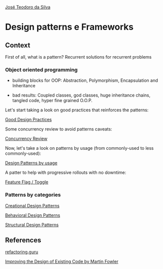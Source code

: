 [José Teodoro da Silva](https://www.linkedin.com/in/jteodorosilva/)

# Design patterns e Frameworks

## Context

First of all, what is a pattern? Recurrent solutions for recurrent problems

### Object oriented programming

- building blocks for OOP: Abstraction, Polymorphism, Encapsulation and Inheritance

- bad results: Coupled classes, god classes, huge inheritance chains, tangled code, hyper fine grained O.O.P.

Let's start taking a look on good practices that reinforces the patterns:

[Good Design Practices](https://github.com/joseteodoro/PUCES-2021-FEB-DESIGN-PATTERNS/blob/main/good-practices.md)

Some concurrency review to avoid patterns caveats:

[Concurrency Review](https://github.com/joseteodoro/PUCES-2021-FEB-DESIGN-PATTERNS/blob/main/concurrency.md)

Now, let's take a look on patterns by usage (from commonly-used to less commonly-used):

[Design Patterns by usage](https://github.com/joseteodoro/PUCES-2021-FEB-DESIGN-PATTERNS/blob/main/design-patterns-by-usage.md)

A patter to help with progressive rollouts with no downtime:

[Feature Flag / Toggle](https://github.com/joseteodoro/PUCES-2021-FEB-DESIGN-PATTERNS/blob/main/ff.md)

### Patterns by categories

[Creational Design Patterns](https://github.com/joseteodoro/PUCES-2021-FEB-DESIGN-PATTERNS/blob/main/creational.md)

[Behavioral Design Patterns](https://github.com/joseteodoro/PUCES-2021-FEB-DESIGN-PATTERNS/blob/main/behavioral.md)

[Structural Design Patterns](https://github.com/joseteodoro/PUCES-2021-FEB-DESIGN-PATTERNS/blob/main/structural.md)




## References

[refactoring.guru](https://refactoring.guru/)

[Improving the Design of Existing Code by Martin Fowler](https://martinfowler.com/books/refactoring.html)
